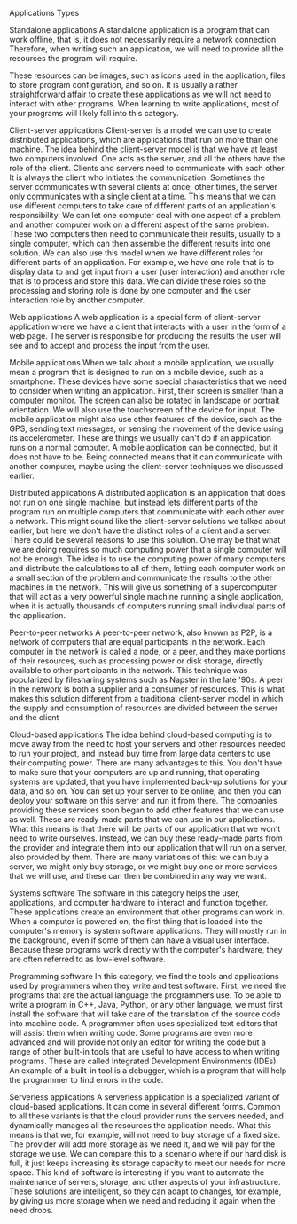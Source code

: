 Applications Types

Standalone applications
A standalone application is a program that can work offline, that is, it does not necessarily require a network connection. Therefore, when writing such an application, we will need to provide all the resources the program will require.

These resources can be images, such as icons used in the application, files to store program configuration, and so on. It is usually a rather straightforward affair to create these applications as we will not need to interact with other programs. When learning to write applications, most of your programs will likely fall into this category.  



Client-server applications
Client-server is a model we can use to create distributed applications, which are applications that run on more than one machine. The idea behind the client-server model is that we have at least two computers involved. One acts as the server, and all the others have the role of the client. Clients and servers need to communicate with each other. It is always the client who initiates the communication. Sometimes the server communicates with several clients at once; other times, the server only communicates with a single client at a time. This means that we can use different computers to take care of different parts of an application's responsibility. We can let one computer deal with one aspect of a problem and another computer work on a different aspect of the same problem. These two computers then need to communicate their results, usually to a single computer, which can then assemble the different results into one solution. We can also use this model when we have different roles for different parts of an application. For example, we have one role that is to display data to and get input from a user (user interaction) and another role that is to process and store this data. We can divide these roles so the processing and storing role is done by one computer and the user interaction role by another computer.

Web applications
A web application is a special form of client-server application where we have a client that interacts with a user in the form of a web page. The server is responsible for producing the results the user will see and to accept and process the input from the user.

Mobile applications
When we talk about a mobile application, we usually mean a program that is designed to run on a mobile device, such as a smartphone. These devices have some special characteristics that we need to consider when writing an application. First, their screen is smaller than a computer monitor. The screen can also be rotated in landscape or portrait orientation. We will also use the touchscreen of the device for input. The mobile application might also use other features of the device, such as the GPS, sending text messages, or sensing the movement of the device using its accelerometer. These are things we usually can't do if an application runs on a normal computer. A mobile application can be connected, but it does not have to be. Being connected means that it can communicate with another computer, maybe using the client-server techniques we discussed earlier.



Distributed applications
A distributed application is an application that does not run on one single machine, but instead lets different parts of the program run on multiple computers that communicate with each other over a network. This might sound like the client-server solutions we talked about earlier, but here we don't have the distinct roles of a client and a server. There could be several reasons to use this solution. One may be that what we are doing requires so much computing power that a single computer will not be enough. The idea is to use the computing power of many computers and distribute the calculations to all of them, letting each computer work on a small section of the problem and communicate the results to the other machines in the network. This will give us something of a supercomputer that will act as a very powerful single machine running a single application, when it is actually thousands of computers running small individual parts of the application.

Peer-to-peer networks
A peer-to-peer network, also known as P2P, is a network of computers that are equal participants in the network. Each computer in the network is called a node, or a peer, and they make portions of their resources, such as processing power or disk storage, directly available to other participants in the network. This technique was popularized by filesharing systems such as Napster in the late '90s. A peer in the network is both a supplier and a consumer of resources. This is what makes this solution different from a traditional client-server model in which the supply and consumption of resources are divided between the server and the client


Cloud-based applications
The idea behind cloud-based computing is to move away from the need to host your servers and other resources needed to run your project, and instead buy time from large data centers to use their computing power. There are many advantages to this. You don't have to make sure that your computers are up and running, that operating systems are updated, that you have implemented back-up solutions for your data, and so on. You can set up your server to be online, and then you can deploy your software on this server and run it from there. The companies providing these services soon began to add other features that we can use as well. These are ready-made parts that we can use in our applications. What this means is that there will be parts of our application that we won't need to write ourselves. Instead, we can buy these ready-made parts from the provider and integrate them into our application that will run on a server, also provided by them. There are many variations of this: we can buy a server, we might only buy storage, or we might buy one or more services that we will use, and these can then be combined in any way we want.



Systems software
The software in this category helps the user, applications, and computer hardware to interact and function together. These applications create an environment that other programs can work in. When a computer is powered on, the first thing that is loaded into the computer's memory is system software applications. They will mostly run in the background, even if some of them can have a visual user interface. Because these programs work directly with the computer's hardware, they are often referred to as low-level software.



Programming software
In this category, we find the tools and applications used by programmers when they write and test software. First, we need the programs that are the actual language the programmers use. To be able to write a program in C++, Java, Python, or any other language, we must first install the software that will take care of the translation of the source code into machine code. A programmer often uses specialized text editors that will assist them when writing code. Some programs are even more advanced and will provide not only an editor for writing the code but a range of other built-in tools that are useful to have access to when writing programs. These are called Integrated Development Environments (IDEs). An example of a built-in tool is a debugger, which is a program that will help the programmer to find errors in the code.



Serverless applications
A serverless application is a specialized variant of cloud-based applications. It can come in several different forms. Common to all these variants is that the cloud provider runs the servers needed, and dynamically manages all the resources the application needs. What this means is that we, for example, will not need to buy storage of a fixed size. The provider will add more storage as we need it, and we will pay for the storage we use. We can compare this to a scenario where if our hard disk is full, it just keeps increasing its storage capacity to meet our needs for more space. This kind of software is interesting if you want to automate the maintenance of servers, storage, and other aspects of your infrastructure. These solutions are intelligent, so they can adapt to changes, for example, by giving us more storage when we need and reducing it again when the need drops.
